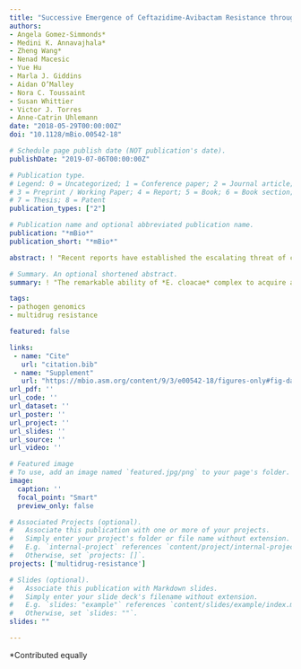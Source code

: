 ```yaml
---
title: "Successive Emergence of Ceftazidime-Avibactam Resistance through Distinct Genomic Adaptations in blaKPC-2-Harboring Klebsiella pneumoniae Sequence Type 307 Isolates"
authors:
- Angela Gomez-Simmonds*
- Medini K. Annavajhala*
- Zheng Wang*
- Nenad Macesic
- Yue Hu
- Marla J. Giddins
- Aidan O’Malley
- Nora C. Toussaint
- Susan Whittier
- Victor J. Torres
- Anne-Catrin Uhlemann
date: "2018-05-29T00:00:00Z"
doi: "10.1128/mBio.00542-18"

# Schedule page publish date (NOT publication's date).
publishDate: "2019-07-06T00:00:00Z"

# Publication type.
# Legend: 0 = Uncategorized; 1 = Conference paper; 2 = Journal article;
# 3 = Preprint / Working Paper; 4 = Report; 5 = Book; 6 = Book section;
# 7 = Thesis; 8 = Patent
publication_types: ["2"]

# Publication name and optional abbreviated publication name.
publication: "*mBio*"
publication_short: "*mBio*"

abstract: ! "Recent reports have established the escalating threat of carbapenem-resistant *Enterobacter cloacae* complex (CREC). Here, we demonstrate that CREC has evolved as a highly antibiotic-resistant rather than highly virulent nosocomial pathogen. Applying genomics and Bayesian phylogenetic analyses to a 7-year collection of CREC isolates from a northern Manhattan hospital system and to a large set of publicly available, geographically diverse genomes, we demonstrate clonal spread of a single clone, ST171. We estimate that two major clades of epidemic ST171 diverged prior to 1962, subsequently spreading in parallel from the Northeastern to the Mid-Atlantic and Midwestern United States and demonstrating links to international sites. Acquisition of carbapenem and fluoroquinolone resistance determinants by both clades preceded widespread use of these drugs in the mid-1980s, suggesting that antibiotic pressure contributed substantially to its spread. Despite a unique mobile repertoire, ST171 isolates showed decreased virulence in vitro. While a second clone, ST78, substantially contributed to the emergence of CREC, it encompasses diverse carbapenemase-harboring plasmids, including a potentially hypertransmissible IncN plasmid, also present in other sequence types. Rather than heightened virulence, CREC demonstrates lineage-specific, multifactorial adaptations to nosocomial environments coupled with a unique potential to acquire and disseminate carbapenem resistance genes. These findings indicate a need for robust surveillance efforts that are attentive to the potential for local and international spread of high-risk CREC clones.<br><strong>IMPORTANCE<><br>Carbapenem-resistant *Enterobacter cloacae* complex (CREC) has emerged as a formidable nosocomial pathogen. While sporadic acquisition of plasmid-encoded carbapenemases has been implicated as a major driver of CREC, ST171 and ST78 clones demonstrate epidemic potential. However, a lack of reliable genomic references and rigorous statistical analyses has left many gaps in knowledge regarding the phylogenetic context and evolutionary pathways of successful CREC. Our reconstruction of recent ST171 and ST78 evolution represents a significant addition to current understanding of CREC and the directionality of its spread from the Eastern United States to the northern Midwestern United States with links to international collections. Our results indicate that the remarkable ability of *E. cloacae* to acquire and disseminate cross-class antibiotic resistance rather than virulence determinants, coupled with its ability to adapt under conditions of antibiotic pressure, likely led to the wide dissemination of CREC."

# Summary. An optional shortened abstract.
summary: ! "The remarkable ability of *E. cloacae* complex to acquire and disseminate cross-class antibiotic resistance rather than virulence determinants, coupled with antibiotic pressure, likely led to the wide dissemination of CREC"

tags:
- pathogen genomics
- multidrug resistance

featured: false

links:
 - name: "Cite"
   url: "citation.bib"
 - name: "Supplement"
   url: "https://mbio.asm.org/content/9/3/e00542-18/figures-only#fig-data-supplementary-materials" 
url_pdf: ''
url_code: ''
url_dataset: ''
url_poster: ''
url_project: ''
url_slides: ''
url_source: ''
url_video: ''

# Featured image
# To use, add an image named `featured.jpg/png` to your page's folder. 
image:
  caption: ''
  focal_point: "Smart"
  preview_only: false

# Associated Projects (optional).
#   Associate this publication with one or more of your projects.
#   Simply enter your project's folder or file name without extension.
#   E.g. `internal-project` references `content/project/internal-project/index.md`.
#   Otherwise, set `projects: []`.
projects: ['multidrug-resistance']

# Slides (optional).
#   Associate this publication with Markdown slides.
#   Simply enter your slide deck's filename without extension.
#   E.g. `slides: "example"` references `content/slides/example/index.md`.
#   Otherwise, set `slides: ""`.
slides: ""

---
```


\*Contributed equally